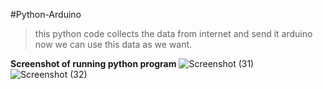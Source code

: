 #Python-Arduino
>this python code collects the data from internet and send it arduino now we can use this data as we want.

**Screenshot of running python program**
![Screenshot (31)](https://user-images.githubusercontent.com/100432854/181307387-b03ce427-fa93-4ffd-ba6a-cb5c6fdee5f6.png)
![Screenshot (32)](https://user-images.githubusercontent.com/100432854/181307417-f88f6c40-20ce-416f-9683-a43d34f15918.png)
